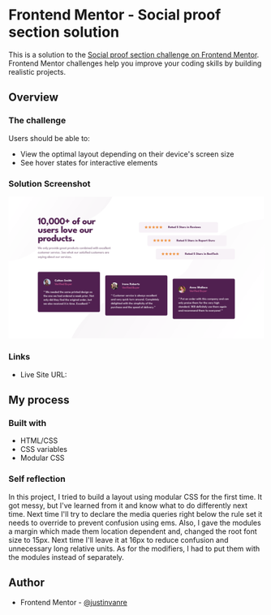 # Frontend Mentor - Social proof section solution

This is a solution to the [Social proof section challenge on Frontend Mentor](https://www.frontendmentor.io/challenges/social-proof-section-6e0qTv_bA). Frontend Mentor challenges help you improve your coding skills by building realistic projects. 

## Overview

### The challenge

Users should be able to:

- View the optimal layout depending on their device's screen size
- See hover states for interactive elements

### Solution Screenshot

![](./images/solution.png)


### Links

- Live Site URL: [](https://justinvanre.github.io/social-proof-section/)

## My process

### Built with

- HTML/CSS
- CSS variables
- Modular CSS


### Self reflection 

In this project, I tried to build a layout using modular CSS for the first time. It got messy, but I've learned from it and know what to do differently next time. Next time I'll try to declare the media queries right below the rule set it needs to override to prevent confusion using ems. Also, I gave the modules a margin which made them location dependent and, changed the root font size to 15px. Next time I'll leave it at 16px to reduce confusion and unnecessary long relative units. As for the modifiers, I had to put them with the modules instead of separately. 


## Author

- Frontend Mentor - [@justinvanre](https://www.frontendmentor.io/profile/justinvanre)
